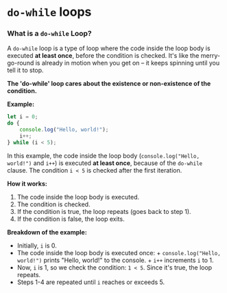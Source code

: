 # `do-while` loops

### What is a `do-while` Loop?

A `do-while` loop is a type of loop where the code inside the loop body is executed **at least once**, before 
the condition is checked. It's like the merry-go-round is already in motion when you get on – it keeps spinning 
until you tell it to stop.

**The 'do-while' loop cares about the existence or non-existence of the condition.**


**Example:**
```javascript
let i = 0;
do {
    console.log("Hello, world!");
    i++;
} while (i < 5);
```
In this example, the code inside the loop body (`console.log("Hello, world!")` and `i++`) is executed **at 
least once**, because of the `do-while` clause. The condition `i < 5` is checked after the first iteration.

**How it works:**

1. The code inside the loop body is executed.
2. The condition is checked.
3. If the condition is true, the loop repeats (goes back to step 1).
4. If the condition is false, the loop exits.

**Breakdown of the example:**

* Initially, `i` is 0.
* The code inside the loop body is executed once:
        + `console.log("Hello, world!")` prints "Hello, world!" to the console.
        + `i++` increments `i` to 1.
* Now, `i` is 1, so we check the condition: `1 < 5`. Since it's true, the loop repeats.
* Steps 1-4 are repeated until `i` reaches or exceeds 5.